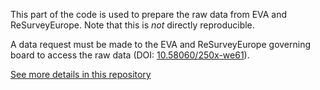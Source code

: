 This part of the code is used to prepare the raw data from EVA and ReSurveyEurope. Note that this is *not* directly reproducible. 

A data request must be made to the EVA and ReSurveyEurope governing board to access the raw data (DOI: [10.58060/250x-we61](https://doi.org/10.58060/250x-we61)).

[See more details in this repository](https://github.com/gmidolo/interpolated\_S\_change/tree/main?tab=readme-ov-file#raw-input-data---input)